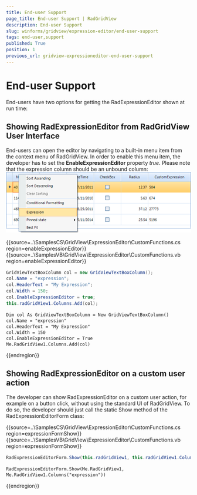 ```yaml
---
title: End-user Support
page_title: End-user Support | RadGridView
description: End-user Support
slug: winforms/gridview/expression-editor/end-user-support
tags: end-user,support
published: True
position: 1
previous_url: gridview-expressioneditor-end-user-support
---
```


# End-user Support



End-users have two options for getting the RadExpressionEditor shown at run time:
      

## Showing RadExpressionEditor from RadGridView User Interface

End-users can open the editor by navigating to a built-in menu item from the context menu of RadGridView. In order to enable this menu item, the developer has to set the __EnableExpressionEditor__ property *true*. Please note that the expression column should be an unbound column:<br>![gridview-expressioneditor-end-user-support 001](images/gridview-expressioneditor-end-user-support001.png)

{{source=..\SamplesCS\GridView\ExpressionEditor\CustomFunctions.cs region=enableExpressionEditor}} 
{{source=..\SamplesVB\GridView\ExpressionEditor\CustomFunctions.vb region=enableExpressionEditor}} 

````C#
GridViewTextBoxColumn col = new GridViewTextBoxColumn();
col.Name = "expression";
col.HeaderText = "My Expression";
col.Width = 150;
col.EnableExpressionEditor = true;
this.radGridView1.Columns.Add(col);

````
````VB.NET
Dim col As GridViewTextBoxColumn = New GridViewTextBoxColumn()
col.Name = "expression"
col.HeaderText = "My Expression"
col.Width = 150
col.EnableExpressionEditor = True
Me.RadGridView1.Columns.Add(col)

````

{{endregion}} 

## Showing RadExpressionEditor on a custom user action

The developer can show RadExpressionEditor on a custom user action, for example on a button click, without using the standard UI of RadGridView. To do so, the developer should just call the static Show method of the RadExpressionEditorForm class:

{{source=..\SamplesCS\GridView\ExpressionEditor\CustomFunctions.cs region=expressionFormShow}} 
{{source=..\SamplesVB\GridView\ExpressionEditor\CustomFunctions.vb region=expressionFormShow}} 

````C#
RadExpressionEditorForm.Show(this.radGridView1, this.radGridView1.Columns["expression"]);

````
````VB.NET
RadExpressionEditorForm.Show(Me.RadGridView1, Me.RadGridView1.Columns("expression"))

````

{{endregion}} 



